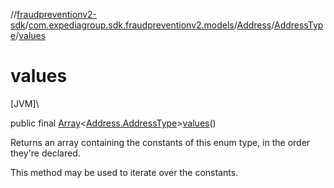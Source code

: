 //[fraudpreventionv2-sdk](../../../../index.md)/[com.expediagroup.sdk.fraudpreventionv2.models](../../index.md)/[Address](../index.md)/[AddressType](index.md)/[values](values.md)

# values

[JVM]\

public final [Array](https://kotlinlang.org/api/latest/jvm/stdlib/kotlin/-array/index.html)&lt;[Address.AddressType](index.md)&gt;[values](values.md)()

Returns an array containing the constants of this enum type, in the order they're declared.

This method may be used to iterate over the constants.
